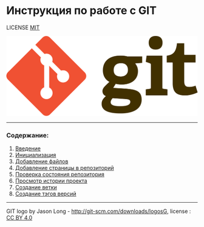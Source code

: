 # Инструкция по работе с GIT

LICENSE [MIT](./license.md)

![git-logo](./Assets/Git-logo.png)


---
### Содержание:

1. [Введение](/intro.md)
2. [Инициализация](/init.md)
3. [Добавление файлов](/add.md)
4. [Добавление страницы в репозиторий](/commit.md)
5. [Проверка состояния репозитория](/status.md)
6. [Просмотр истории проекта](/history.md)
7. [Создание ветки](/branch.md)
8. [Создание тэгов версий](/tag.md)
---

GIT logo by Jason Long - http://git-scm.com/downloads/logosG,
license :  [CC BY 4.0](https://creativecommons.org/licenses/by/4.0/)
